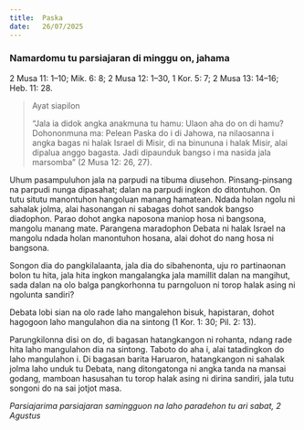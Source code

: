 ```yaml
---
title:  Paska
date:   26/07/2025
---
```


### Namardomu tu parsiajaran di minggu on, jahama

2 Musa 11: 1–10; Mik. 6: 8; 2 Musa 12: 1–30, 1 Kor. 5: 7; 2 Musa 13: 14–16; Heb. 11: 28.

> <p>Ayat siapilon</p>
> “Jala ia didok angka anakmuna tu hamu: Ulaon aha do on di hamu? Dohononmuna ma: Pelean Paska do i di Jahowa, na nilaosanna i angka bagas ni halak Israel di Misir, di na binununa i halak Misir, alai dipalua anggo bagasta. Jadi dipaunduk bangso i ma nasida jala marsomba” (2 Musa 12: 26, 27).

Uhum pasampuluhon jala na parpudi na tibuma diusehon. Pinsang-pinsang na parpudi nunga dipasahat; dalan na parpudi ingkon do ditontuhon. On tutu situtu manontuhon hangoluan manang hamatean. Ndada holan ngolu ni sahalak jolma, alai hasonangan ni sabagas dohot sandok bangso diadophon. Parao dohot angka naposona maniop hosa ni bangsona, mangolu manang mate. Parangena maradophon Debata ni halak Israel na mangolu ndada holan manontuhon hosana, alai dohot do nang hosa ni bangsona.

Songon dia do pangkilalaanta, jala dia do sibahenonta, uju ro partinaonan bolon tu hita, jala hita ingkon mangalangka jala mamillit dalan na mangihut, sada dalan na olo balga pangkorhonna tu parngoluon ni torop halak asing ni ngolunta sandiri?

Debata lobi sian na olo rade laho mangalehon bisuk, hapistaran, dohot hagogoon laho mangulahon dia na sintong (1 Kor. 1: 30; Pil. 2: 13).

Parungkilonna disi on do, di bagasan hatangkangon ni rohanta, ndang rade hita laho mangulahon dia na sintong. Taboto do aha i, alai tatadingkon do laho mangulahon i. Di bagasan barita Haruaron, hatangkangon ni sahalak jolma laho unduk tu Debata, nang ditongatonga ni angka tanda na mansai godang, mamboan hasusahan tu torop halak asing ni dirina sandiri, jala tutu songoni do na sai jotjot masa.

_Parsiajarima parsiajaran samingguon na laho paradehon tu ari sabat, 2 Agustus_